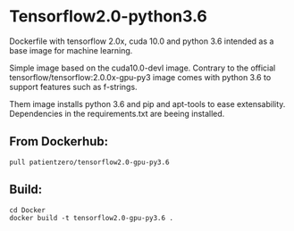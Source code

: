# Tensorflow2.0-python3.6
Dockerfile with tensorflow 2.0x, cuda 10.0 and python 3.6 intended as a base image for machine learning.

Simple image based on the cuda10.0-devl image.
Contrary to the official tensorflow/tensorflow:2.0.0x-gpu-py3 image comes with python 3.6 to support features such as f-strings.

Them image installs python 3.6 and pip and apt-tools to ease extensability.
Dependencies in the requirements.txt are beeing installed.

## From Dockerhub:
```
pull patientzero/tensorflow2.0-gpu-py3.6
```

## Build:
```
cd Docker
docker build -t tensorflow2.0-gpu-py3.6 .
```
